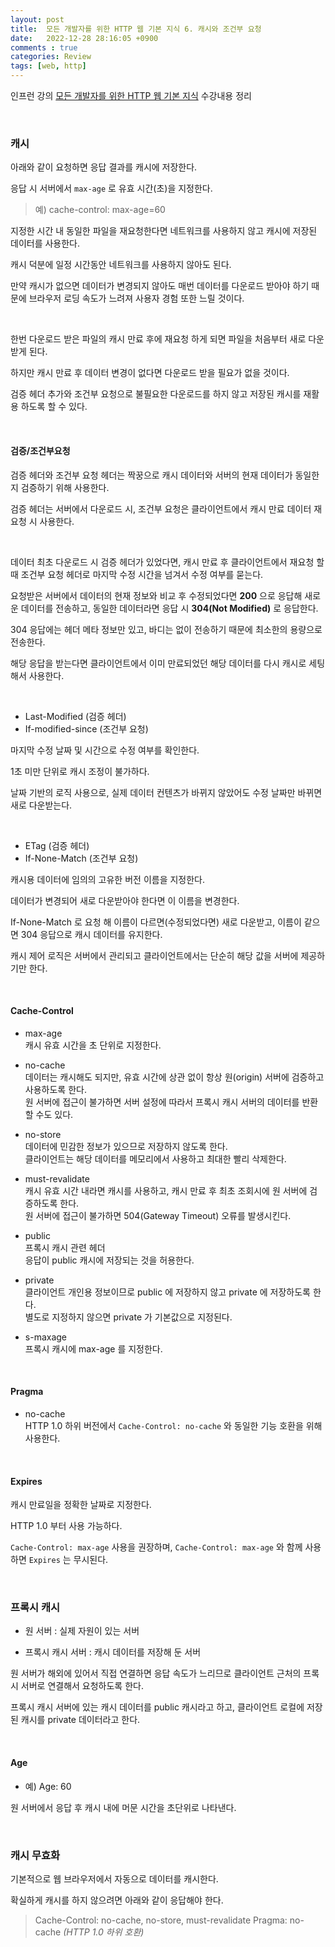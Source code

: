 ```yaml
---
layout: post
title:  모든 개발자를 위한 HTTP 웹 기본 지식 6. 캐시와 조건부 요청
date:   2022-12-28 28:16:05 +0900
comments : true
categories: Review
tags: [web, http]
---
```


인프런 강의 [모든 개발자를 위한 HTTP 웹 기본 지식](https://www.inflearn.com/course/http-%EC%9B%B9-%EB%84%A4%ED%8A%B8%EC%9B%8C%ED%81%AC) 수강내용 정리

<br>

### 캐시

아래와 같이 요청하면 응답 결과를 캐시에 저장한다.

응답 시 서버에서 `max-age` 로 유효 시간(초)을 지정한다.

> 예) cache-control: max-age=60

지정한 시간 내 동일한 파일을 재요청한다면 네트워크를 사용하지 않고 캐시에 저장된 데이터를 사용한다.

캐시 덕분에 일정 시간동안 네트워크를 사용하지 않아도 된다.

만약 캐시가 없으면 데이터가 변경되지 않아도 매번 데이터를 다운로드 받아야 하기 때문에 브라우저 로딩 속도가 느려져 사용자 경험 또한 느릴 것이다.

<br>

한번 다운로드 받은 파일의 캐시 만료 후에 재요청 하게 되면 파일을 처음부터 새로 다운받게 된다.

하지만 캐시 만료 후 데이터 변경이 없다면 다운로드 받을 필요가 없을 것이다.

검증 헤더 추가와 조건부 요청으로 불필요한 다운로드를 하지 않고 저장된 캐시를 재활용 하도록 할 수 있다.

<br>

#### 검증/조건부요청

검증 헤더와 조건부 요청 헤더는 짝꿍으로 캐시 데이터와 서버의 현재 데이터가 동일한지 검증하기 위해 사용한다.

검증 헤더는 서버에서 다운로드 시, 조건부 요청은 클라이언트에서 캐시 만료 데이터 재요청 시 사용한다.

<br>

데이터 최초 다운로드 시 검증 헤더가 있었다면, 캐시 만료 후 클라이언트에서 재요청 할 때 조건부 요청 헤더로 마지막 수정 시간을 넘겨서 수정 여부를 묻는다.

요청받은 서버에서 데이터의 현재 정보와 비교 후 수정되었다면 **200** 으로 응답해 새로운 데이터를 전송하고, 동일한 데이터라면 응답 시 **304(Not Modified)** 로 응답한다.

304 응답에는 헤더 메타 정보만 있고, 바디는 없이 전송하기 때문에 최소한의 용량으로 전송한다.

해당 응답을 받는다면 클라이언트에서 이미 만료되었던 해당 데이터를 다시 캐시로 세팅해서 사용한다. 

<br>

- Last-Modified (검증 헤더)    
- If-modified-since (조건부 요청) 

마지막 수정 날짜 및 시간으로 수정 여부를 확인한다.

1초 미만 단위로 캐시 조정이 불가하다.

날짜 기반의 로직 사용으로, 실제 데이터 컨텐츠가 바뀌지 않았어도 수정 날짜만 바뀌면 새로 다운받는다.

<br>

- ETag (검증 헤더)    
- If-None-Match (조건부 요청)     

캐시용 데이터에 임의의 고유한 버전 이름을 지정한다.

데이터가 변경되어 새로 다운받아야 한다면 이 이름을 변경한다.

If-None-Match 로 요청 해 이름이 다르면(수정되었다면) 새로 다운받고, 이름이 같으면 304 응답으로 캐시 데이터를 유지한다.

캐시 제어 로직은 서버에서 관리되고 클라이언트에서는 단순히 해당 값을 서버에 제공하기만 한다.

<br>

#### Cache-Control

- max-age    
캐시 유효 시간을 초 단위로 지정한다.

- no-cache    
데이터는 캐시해도 되지만, 유효 시간에 상관 없이 항상 원(origin) 서버에 검증하고 사용하도록 한다.    
원 서버에 접근이 불가하면 서버 설정에 따라서 프록시 캐시 서버의 데이터를 반환할 수도 있다.

- no-store    
데이터에 민감한 정보가 있으므로 저장하지 않도록 한다.    
클라이언트는 해당 데이터를 메모리에서 사용하고 최대한 빨리 삭제한다.

- must-revalidate    
캐시 유효 시간 내라면 캐시를 사용하고, 캐시 만료 후 최초 조회시에 원 서버에 검증하도록 한다.    
원 서버에 접근이 불가하면 504(Gateway Timeout) 오류를 발생시킨다.

- public    
프록시 캐시 관련 헤더    
응답이 public 캐시에 저장되는 것을 허용한다.

- private    
클라이언트 개인용 정보이므로 public 에 저장하지 않고 private 에 저장하도록 한다.    
별도로 지정하지 않으면 private 가 기본값으로 지정된다.    

- s-maxage    
프록시 캐시에 max-age 를 지정한다.

<br>

#### Pragma

- no-cache    
HTTP 1.0 하위 버전에서 `Cache-Control: no-cache` 와 동일한 기능 호환을 위해 사용한다.

<br>

#### Expires

캐시 만료일을 정확한 날짜로 지정한다.

HTTP 1.0 부터 사용 가능하다.

`Cache-Control: max-age` 사용을 권장하며, `Cache-Control: max-age` 와 함께 사용하면 `Expires` 는 무시된다.

<br>

### 프록시 캐시

- 원 서버 : 실제 자원이 있는 서버

- 프록시 캐시 서버 : 캐시 데이터를 저장해 둔 서버

원 서버가 해외에 있어서 직접 연결하면 응답 속도가 느리므로 클라이언트 근처의 프록시 서버로 연결해서 요청하도록 한다.

프록시 캐시 서버에 있는 캐시 데이터를 public 캐시라고 하고, 클라이언트 로컬에 저장된 캐시를 private 데이터라고 한다.

<br>

#### Age

- 예) Age: 60

원 서버에서 응답 후 캐시 내에 머문 시간을 초단위로 나타낸다.

<br>

### 캐시 무효화

기본적으로 웹 브라우저에서 자동으로 데이터를 캐시한다.

확실하게 캐시를 하지 않으려면 아래와 같이 응답해야 한다.

> Cache-Control: no-cache, no-store, must-revalidate
> Pragma: no-cache *(HTTP 1.0 하위 호환)*

<br>

